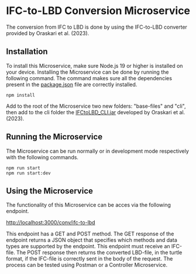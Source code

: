 # IFC-to-LBD Conversion Microservice
The conversion from IFC to LBD is done by using the IFC-to-LBD converter provided by Oraskari et al. (2023).
## Installation
To install this Microservice, make sure Node.js 19 or higher is installed on your device. Installing the Microservice can be done by running the following command. The command makes sure all the dependencies present in the [package.json](https://github.com/stelemme/microservice-conv-ifc-to-lbd/blob/main/package.json) file are correctly installed.
```
npm install
```
Add to the root of the Microservice two new folders: "base-files" and "cli", then add to the cli folder the [IFCtoLBD_CLI.jar](https://github.com/jyrkioraskari/IFCtoLBD/releases) developed by Oraskari et al. (2023).
## Running the Microservice
The Microservice can be run normally or in development mode respectively with the following commands.
```
npm run start
npm run start:dev
```
## Using the Microservice
The functionality of this Microservice can be acces via the following endpoint.
  
[http://localhost:3000/conv/ifc-to-lbd](http://localhost:5000/op/qto)
  
This endpoint has a GET and POST method. The GET response of the endpoint returns a JSON object that specifies which methods and data types are supported by the endpoint. This endpoint must receive an IFC-file. The POST response then returns the converted LBD-file, in the turtle format, if the IFC-file is correctly sent in the body of the request. The process can be tested using Postman or a Controller Microservice.
